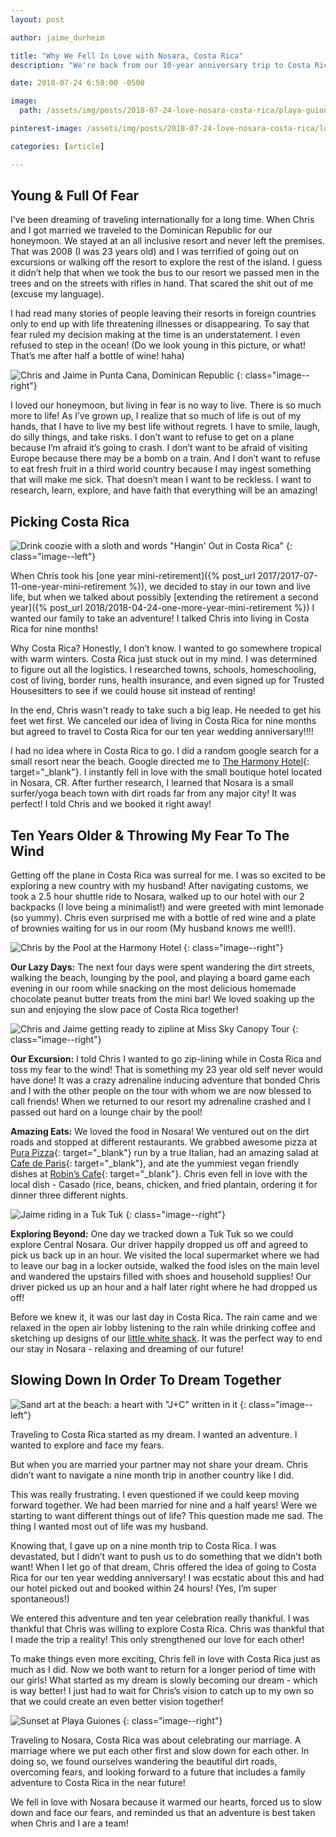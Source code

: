 ```yaml
---
layout: post

author: jaime_durheim

title: "Why We Fell In Love with Nosara, Costa Rica"
description: "We're back from our 10-year anniversary trip to Costa Rica and it was amazing! Here's why we fell in love with Nosara and see more trips there in our future"

date: 2018-07-24 6:58:00 -0500

image:
  path: /assets/img/posts/2018-07-24-love-nosara-costa-rica/playa-guiones.jpg

pinterest-image: /assets/img/posts/2018-07-24-love-nosara-costa-rica/love-costa-rica.png

categories: [article]

---
```


## Young & Full Of Fear

I’ve been dreaming of traveling internationally for a long time. When Chris and I got married we traveled to the Dominican Republic for our honeymoon. We stayed at an all inclusive resort and never left the premises. That was 2008 (I was 23 years old) and I was terrified of going out on excursions or walking off the resort to explore the rest of the island. I guess it didn’t help that when we took the bus to our resort we passed men in the trees and on the streets with rifles in hand. That scared the shit out of me (excuse my language).

I had read many stories of people leaving their resorts in foreign countries only to end up with life threatening illnesses or disappearing. To say that fear ruled my decision making at the time is an understatement. I even refused to step in the ocean! (Do we look young in this picture, or what! That’s me after half a bottle of wine! haha)

![Chris and Jaime in Punta Cana, Dominican Republic]({{site.urll}}/assets/img/posts/2018-07-24-love-nosara-costa-rica/punta-cana.jpg)
{: class="image--right"}

I loved our honeymoon, but living in fear is no way to live. There is so much more to life! As I’ve grown up, I realize that so much of life is out of my hands, that I have to live my best life without regrets. I have to smile, laugh, do silly things, and take risks. I don’t want to refuse to get on a plane because I’m afraid it’s going to crash. I don’t want to be afraid of visiting Europe because there may be a bomb on a train. And I don’t want to refuse to eat fresh fruit in a third world country because I may ingest something that will make me sick. That doesn’t mean I want to be reckless. I want to research, learn, explore, and have faith that everything will be an amazing!

## Picking Costa Rica

![Drink coozie with a sloth and words "Hangin' Out in Costa Rica"]({{site.urll}}/assets/img/posts/2018-07-24-love-nosara-costa-rica/hangin-out-in-costa-rica.jpg)
{: class="image--left"}

When Chris took his [one year mini-retirement]({% post_url 2017/2017-07-11-one-year-mini-retirement %}), we decided to stay in our town and live life, but when we talked about possibly [extending the retirement a second year]({% post_url 2018/2018-04-24-one-more-year-mini-retirement %}) I wanted our family to take an adventure! I talked Chris into living in Costa Rica for nine months!

Why Costa Rica? Honestly, I don’t know. I wanted to go somewhere tropical with warm winters. Costa Rica just stuck out in my mind. I was determined to figure out all the logistics. I researched towns, schools, homeschooling, cost of living, border runs, health insurance, and even signed up for Trusted Housesitters to see if we could house sit instead of renting!

In the end, Chris wasn't ready to take such a big leap. He needed to get his feet wet first. We canceled our idea of living in Costa Rica for nine months but agreed to travel to Costa Rica for our ten year wedding anniversary!!!!

I had no idea where in Costa Rica to go. I did a random google search for a small resort near the beach. Google directed me to [The Harmony Hotel](https://www.harmonynosara.com/){: target="_blank"}. I instantly fell in love with the small boutique hotel located in Nosara, CR.  After further research, I learned that Nosara is a small surfer/yoga beach town with dirt roads far from any major city! It was perfect! I told Chris and we booked it right away!

## Ten Years Older & Throwing My Fear To The Wind

Getting off the plane in Costa Rica was surreal for me. I was so excited to be exploring a new country with my husband! After navigating customs, we took a 2.5 hour shuttle ride to Nosara, walked up to our hotel with our 2 backpacks (I love being a minimalist!) and were greeted with mint lemonade (so yummy). Chris even surprised me with a bottle of red wine and a plate of brownies waiting for us in our room (My husband knows me well!).

![Chris by the Pool at the Harmony Hotel]({{site.urll}}/assets/img/posts/2018-07-24-love-nosara-costa-rica/poolside-harmony-hotel.jpg)
{: class="image--right"}

__Our Lazy Days:__ The next four days were spent wandering the dirt streets, walking the beach, lounging by the pool, and playing a board game each evening in our room while snacking on the most delicious homemade chocolate peanut butter treats from the mini bar! We loved soaking up the sun and enjoying the slow pace of Costa Rica together!

![Chris and Jaime getting ready to zipline at Miss Sky Canopy Tour]({{site.urll}}/assets/img/posts/2018-07-24-love-nosara-costa-rica/miss-sky-canopy-tour.jpg)
{: class="image--right"}

__Our Excursion:__ I told Chris I wanted to go zip-lining while in Costa Rica and toss my fear to the wind! That is something my 23 year old self never would have done! It was a crazy adrenaline inducing adventure that bonded Chris and I with the other people on the tour with whom we are now blessed to call friends! When we returned to our resort my adrenaline crashed and I passed out hard on a lounge chair by the pool!

__Amazing Eats:__ We loved the food in Nosara! We ventured out on the dirt roads and stopped at different restaurants. We grabbed awesome pizza at [Pura Pizza](https://www.tripadvisor.com/Restaurant_Review-g656474-d8498012-Reviews-Pura_Pizza-Nosara_Province_of_Guanacaste.html){: target="_blank"} run by a true Italian, had an amazing salad at [Cafe de Paris](https://www.tripadvisor.com/Restaurant_Review-g656474-d1494009-Reviews-Cafe_de_Paris_Restaurant_Bakery-Nosara_Province_of_Guanacaste.html){: target="_blank"}, and ate the yummiest vegan friendly dishes at [Robin’s Cafe](https://www.tripadvisor.com/Restaurant_Review-g656474-d12646050-Reviews-Robin_s_Cafe_Ice_Cream-Nosara_Province_of_Guanacaste.html){: target="_blank"}. Chris even fell in love with the local dish - Casado (rice, beans, chicken, and fried plantain, ordering it for dinner three different nights.

  ![Jaime riding in a Tuk Tuk]({{site.urll}}/assets/img/posts/2018-07-24-love-nosara-costa-rica/tuk-tuk.jpg)
  {: class="image--right"}

__Exploring Beyond:__ One day we tracked down a Tuk Tuk so we could explore Central Nosara. Our driver happily dropped us off and agreed to pick us back up in an hour. We visited the local supermarket where we had to leave our bag in a locker outside, walked the food isles on the main level and wandered the upstairs filled with shoes and household supplies! Our driver picked us up an hour and a half later right where he had dropped us off!

Before we knew it, it was our last day in Costa Rica. The rain came and we relaxed in the open air lobby listening to the rain while drinking coffee and sketching up designs of our [little white shack](https://www.keepthrifty.com/our-story/). It was the perfect way to end our stay in Nosara - relaxing and dreaming of our future!

## Slowing Down In Order To Dream Together

![Sand art at the beach: a heart with "J+C" written in it]({{site.urll}}/assets/img/posts/2018-07-24-love-nosara-costa-rica/cj-heart.jpg)
{: class="image--left"}

Traveling to Costa Rica started as my dream. I wanted an adventure. I wanted to explore and face my fears.

But when you are married your partner may not share your dream. Chris didn’t want to navigate a nine month trip in another country like I did.

This was really frustrating. I even questioned if we could keep moving forward together. We had been married for nine and a half years! Were we starting to want different things out of life? This question made me sad. The thing I wanted most out of life was my husband.

Knowing that, I  gave up on a nine month trip to Costa Rica. I was devastated, but I didn’t want to push us to do something that we didn’t both want! When I let go of that dream, Chris offered the idea of going to Costa Rica for our ten year wedding anniversary! I was ecstatic about this and had our hotel picked out and booked within 24 hours! (Yes, I’m super spontaneous!)

We entered this adventure and ten year celebration really thankful. I was thankful that Chris was willing to explore Costa Rica. Chris was thankful that I made the trip a reality! This only strengthened our love for each other!

To make things even more exciting, Chris fell in love with Costa Rica just as much as I did. Now we both want to return for a longer period of time with our girls! What started as my dream is slowly becoming our dream - which is way better! I just had to wait for Chris’s vision to catch up to my own so that we could create an even better vision together!

![Sunset at Playa Guiones]({{site.urll}}/assets/img/posts/2018-07-24-love-nosara-costa-rica/playa-guiones-sunset.jpg)
{: class="image--right"}

Traveling to Nosara, Costa Rica was about celebrating our marriage. A marriage where we put each other first and slow down for each other. In doing so, we found ourselves wandering the beautiful dirt roads, overcoming fears, and looking forward to a future that includes a family adventure to Costa Rica in the near future!

We fell in love with Nosara because it warmed our hearts, forced us to slow down and face our fears, and reminded us that an adventure is best taken when Chris and I are a team!
